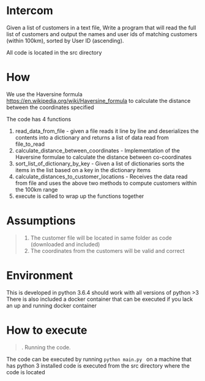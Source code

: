 # Intercom
Given a list of customers in a text file, Write a program that will read the full list of customers and output the names and user ids of matching customers (within 100km), sorted by User ID (ascending).</br>


All code is located in the src directory

# How

We use the Haversine formula https://en.wikipedia.org/wiki/Haversine_formula to calculate the distance between the coordinates specified </br>

The code has 4 functions
1. read_data_from_file - given a file reads it line by line and deserializes the contents into a dictionary and returns a list of data read from file_to_read
2. calculate_distance_between_coordinates - Implementation of the  Haversine formulae to calculate the distance between co-coordinates
3. sort_list_of_dictionary_by_key - Given a list of dictionaries sorts the items in the list based on a key in the dictionary items
4. calculate_distances_to_customer_locations - Receives the data read from file and uses the above two methods to compute customers within the 100km range
5. execute is called to wrap up the functions together


# Assumptions
>1. The customer file will be located in same folder as code (downloaded and included)
>2. The coordinates from the customers will be valid and correct

# Environment
This is developed in python 3.6.4 should work with all versions of python >3 </br>
There is also included a docker container that can be executed if  you lack an up and running docker container

# How to execute
>. Running the code.

The code can be executed by running ```python main.py ``` on a machine that has python 3 installed code is executed from the src directory where the code is located

